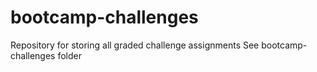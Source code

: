 # bootcamp-challenges
Repository for storing all graded challenge assignments
See bootcamp-challenges folder
